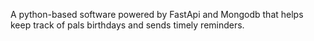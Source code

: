 A python-based software powered by FastApi and Mongodb that helps keep track of pals birthdays and sends timely reminders.
